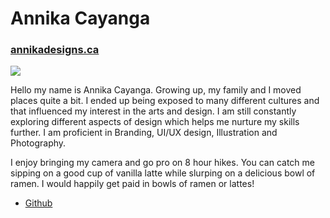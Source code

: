# Annika Cayanga

### [annikadesigns.ca](https://annikadesigns.ca)

![](annika8.jpg)

Hello my name is Annika Cayanga.
Growing up, my family and I moved places quite a bit. I ended up being exposed to many different cultures and that influenced my interest in the arts and design. I am still constantly exploring different aspects of design which helps me nurture my skills further. I am proficient in Branding, UI/UX design, Illustration and Photography.

I enjoy bringing my camera and go pro on 8 hour hikes. You can catch me sipping on a good cup of vanilla latte while slurping on a delicious bowl of ramen. I would happily get paid in bowls of ramen or lattes!

- [Github](https://github.com/cayangaannika)
